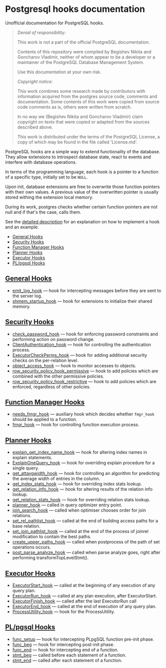# Postgresql hooks documentation

Unofficial documentation for PostgreSQL hooks.

> *Denial of responsibility:*
> 
> This work is not a part of the official PostgreSQL documentation.
> 
> Contents of this repository were compiled by Begishev Nikita and
> Goncharov Vladimir, neither of whom appear to be a developer or a maintainer
> of the PostgreSQL Database Management System.
>
> Use this documentation at your own risk.
>
> 
> *Copyright notice:*
> 
> This work combines some research made by contributors with
> information acquired from the postgres source code, comments and
> documentation. Some contents of this work were copied from source code
> comments as is, others were written from scratch.
> 
> In no way we (Begishev Nikita and Goncharov Vladimir) claim copyright on texts
> that were copied or adapted from the sources described above.
>
> This work is distributed under the terms of the PostgreSQL License, a copy of
> which may be found in the file called 'License.md'.

PostgreSQL hooks are a simple way to extend functionality of the database.
They allow extensions to introspect database state, react to events and
interfere with database operations.

In terms of the programming language, each hook is a pointer to a function
of a specific type, initially set to be `NULL`.

Upon init, database extensions are free to overwrite those function pointers
with their own values. A previous value of the overwritten pointer is usually
stored withing the extension local memory.

During its work, postgres checks whether certain function pointers are not null
and if that's the case, calls them.

See the [detailed description](Detailed.md) for an explanation on
how to implement a hook and an example.

* [General Hooks](#general-hooks)
* [Security Hooks](#security-hooks)
* [Function Manager Hooks](#function-manager-hooks)
* [Planner Hooks](#planner-hooks)
* [Executor Hooks](#executor-hooks)
* [PL/pgsql Hooks](#plpgsql-hooks)


## [General Hooks](Detailed.md#general-hooks)



* [emit_log_hook](Detailed.md#emit_log_hook) — hook for intercepting messages before they are sent to the server log.
* [shmem_startup_hook](Detailed.md#shmem_startup_hook) — hook for extensions to initialize their shared memory.

## [Security Hooks](Detailed.md#security-hooks)



* [check_password_hook](Detailed.md#check_password_hook) — hook for enforcing password constraints and performing action on password change.
* [ClientAuthentication_hook](Detailed.md#ClientAuthentication_hook) — hook for controlling the authentication process.
* [ExecutorCheckPerms_hook](Detailed.md#ExecutorCheckPerms_hook) — hook for adding additional security checks on the per-relation level.
* [object_access_hook](Detailed.md#object_access_hook) — hook to monitor accesses to objects.
* [row_security_policy_hook_permissive](Detailed.md#row_security_policy_hook_permissive) — hook to add policies which are combined with the other permissive policies.
* [row_security_policy_hook_restrictive](Detailed.md#row_security_policy_hook_restrictive) — hook to add policies which are enforced, regardless of other policies.

## [Function Manager Hooks](Detailed.md#function-manager-hooks)



* [needs_fmgr_hook](Detailed.md#needs_fmgr_hook) — auxiliary hook which decides whether `fmgr_hook` should be applied to a function.
* [fmgr_hook](Detailed.md#fmgr_hook) — hook for controlling function execution process.

## [Planner Hooks](Detailed.md#planner-hooks)



* [explain_get_index_name_hook](Detailed.md#explain_get_index_name_hook) — hook for altering index names in explain statements.
* [ExplainOneQuery_hook](Detailed.md#ExplainOneQuery_hook) — hook for overriding explain procedure for a single query.
* [get_attavgwidth_hook](Detailed.md#get_attavgwidth_hook) — hook for controlling an algorithm for predicting the average width of entries in the column.
* [get_index_stats_hook](Detailed.md#get_index_stats_hook) — hook for overriding index stats lookup.
* [get_relation_info_hook](Detailed.md#get_relation_info_hook) — hook for altering results of the relation info lookup.
* [get_relation_stats_hook](Detailed.md#get_relation_stats_hook) — hook for overriding relation stats lookup.
* [planner_hook](Detailed.md#planner_hook) — called in query optimizer entry point.
* [join_search_hook](Detailed.md#join_search_hook) — called when optimiser chooses order for join relations.
* [set_rel_pathlist_hook](Detailed.md#set_rel_pathlist_hook) — called at the end of building access paths for a base relation.
* [set_join_pathlist_hook](Detailed.md#set_join_pathlist_hook) — called at the end of the process of joinrel modification to contain the best paths.
* [create_upper_paths_hook](Detailed.md#create_upper_paths_hook) — called when postprocess of the path of set operations occurs.
* [post_parse_analyze_hook](Detailed.md#post_parse_analyze_hook) — called when parse analyze goes, right after performing transformTopLevelStmt().

## [Executor Hooks](Detailed.md#executor-hooks)



* [ExecutorStart_hook](Detailed.md#ExecutorStart_hook) — called at the beginning of any execution of any query plan.
* [ExecutorRun_hook](Detailed.md#ExecutorRun_hook) — called at any plan execution, after ExecutorStart.
* [ExecutorFinish_hook](Detailed.md#ExecutorFinish_hook) — called after the last ExecutorRun call
* [ExecutorEnd_hook](Detailed.md#ExecutorEnd_hook) — called at the end of execution of any query plan.
* [ProcessUtility_hook](Detailed.md#ProcessUtility_hook) — hook for the ProcessUtility.

## [PL/pgsql Hooks](Detailed.md#plpgsql-hooks)



* [func_setup](Detailed.md#func_setup) — hook for intercepting PLpgSQL function pre-init phase.
* [func_beg](Detailed.md#func_beg) — hook for intercepting post-init phase.
* [func_end](Detailed.md#func_end) — hook for intercepting end of a function.
* [stmt_beg](Detailed.md#stmt_beg) — called before each statement of a function.
* [stmt_end](Detailed.md#stmt_end) — called after each statement of a function.


